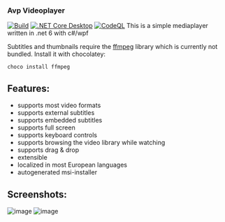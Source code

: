 ### Avp Videoplayer
[![Build](https://github.com/gdoct/AvpVideoPlayer/actions/workflows/dotnet.yml/badge.svg)](https://github.com/gdoct/AvpVideoPlayer/actions/workflows/dotnet.yml)
[![.NET Core Desktop](https://github.com/gdoct/AvpVideoPlayer/actions/workflows/dotnet-desktop.yml/badge.svg)](https://github.com/gdoct/AvpVideoPlayer/actions/workflows/dotnet-desktop.yml)
[![CodeQL](https://github.com/gdoct/AvpVideoPlayer/actions/workflows/codeql-analysis.yml/badge.svg)](https://github.com/gdoct/AvpVideoPlayer/actions/workflows/codeql-analysis.yml)
This is a simple mediaplayer written in .net 6 with c#/wpf

Subtitles and thumbnails require the [ffmpeg](https://ffmpeg.org) library which is currently not bundled. Install it with chocolatey:

`choco install ffmpeg`

## Features: 
* supports most video formats
* supports external subtitles
* supports embedded subtitles
* supports full screen
* supports keyboard controls
* supports browsing the video library while watching
* supports drag & drop
* extensible
* localized in most European languages
* autogenerated msi-installer

## Screenshots:
![image](https://user-images.githubusercontent.com/11509384/149598556-84c536b8-62c3-46b2-8d3f-14471b9f4ad8.png)
![image](https://user-images.githubusercontent.com/11509384/149601618-b0e1d027-f67a-49f1-9c30-2d46ebf74d9c.png)
